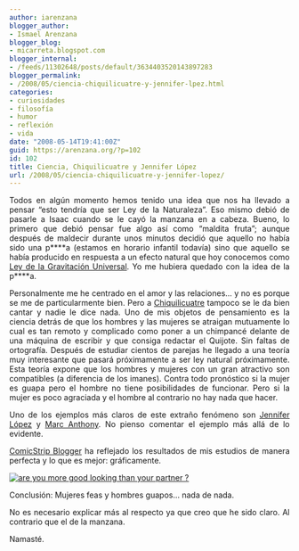 ```yaml
---
author: iarenzana
blogger_author:
- Ismael Arenzana
blogger_blog:
- micarreta.blogspot.com
blogger_internal:
- /feeds/11302648/posts/default/3634403520143897283
blogger_permalink:
- /2008/05/ciencia-chiquilicuatre-y-jennifer-lpez.html
categories:
- curiosidades
- filosofía
- humor
- reflexión
- vida
date: "2008-05-14T19:41:00Z"
guid: https://arenzana.org/?p=102
id: 102
title: Ciencia, Chiquilicuatre y Jennifer López
url: /2008/05/ciencia-chiquilicuatre-y-jennifer-lopez/
---
```

<p style="text-align: justify;">
  Todos en algún momento hemos tenido una idea que nos ha llevado a pensar &#8220;esto tendría que ser Ley de la Naturaleza&#8221;. Eso mismo debió de pasarle a Isaac cuando se le cayó la manzana en a cabeza. Bueno, lo primero que debió pensar fue algo así como &#8220;maldita fruta&#8221;; aunque después de maldecir durante unos minutos decidió que aquello no había sido una p****a (estamos en horario infantil todavía) sino que aquello se había producido en respuesta a un efecto natural que hoy conocemos como <a href="http://es.wikipedia.org/wiki/Ley_de_la_gravitaci%C3%B3n_universal">Ley de la Gravitación Universal</a>. Yo me hubiera quedado con la idea de la p****a.
</p>

<p style="text-align: justify;">
  Personalmente me he centrado en el amor y las relaciones&#8230; y no es porque se me de particularmente bien. Pero a <a href="http://chikilicuatre.tumblr.com/">Chiquilicuatre</a> tampoco se le da bien cantar y nadie le dice nada. Uno de mis objetos de pensamiento es la ciencia detrás de que los hombres y las mujeres se atraigan mutuamente lo cual es tan remoto y complicado como poner a un chimpancé delante de una máquina de escribir y que consiga redactar el Quijote. Sin faltas de ortografía. Después de estudiar cientos de parejas he llegado a una teoría muy interesante que pasará próximamente a ser ley natural próximamente. Esta teoría expone que los hombres y mujeres con un gran atractivo son compatibles (a diferencia de los imanes). Contra todo pronóstico si la mujer es guapa pero el hombre no tiene posibilidades de funcionar. Pero si la mujer es poco agraciada y el hombre al contrario no hay nada que hacer.
</p>

<p style="text-align: justify;">
  Uno de los ejemplos más claros de este extraño fenómeno son <a href="http://es.wikipedia.org/wiki/Jennifer_L%C3%B3pez">Jennifer López</a> y <a href="http://es.wikipedia.org/wiki/Marc_Anthony">Marc Anthony</a>. No pienso comentar el ejemplo más allá de lo evidente.
</p>

<p style="text-align: justify;">
  <a href="http://comicstripblog.com/"></a>
</p>

<p style="text-align: justify;">
  <a href="http://comicstripblog.com/">ComicStrip Blogger</a> ha reflejado los resultados de mis estudios de manera perfecta y lo que es mejor: gráficamente.
</p>

<p style="text-align: justify;">
  <a href="http://comicstripblog.com/?p=468" rel="bookmark"><img src="http://comicstripblog.com/wp-content/comicstripcartoon468.gif" border="0" alt="are you more good looking than your partner ?" /></a>
</p>

<p style="text-align: justify;">
</p>

<p style="text-align: justify;">
  Conclusión: Mujeres feas y hombres guapos&#8230; nada de nada.
</p>

<p style="text-align: justify;">
  No es necesario explicar más al respecto ya que creo que he sido claro. Al contrario que el de la manzana.
</p>

<p style="text-align: justify;">
  Namasté.
</p>
